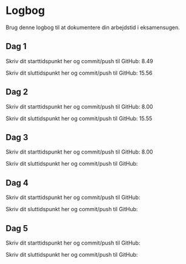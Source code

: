 # Logbog
Brug denne logbog til at dokumentere din arbejdstid i eksamensugen.

## Dag 1
Skriv dit starttidspunkt her og commit/push til GitHub:  8.49

Skriv dit sluttidspunkt her og commit/push til GitHub: 15.56

## Dag 2
Skriv dit starttidspunkt her og commit/push til GitHub: 8.00

Skriv dit sluttidspunkt her og commit/push til GitHub: 15.55

## Dag 3
Skriv dit starttidspunkt her og commit/push til GitHub: 8.00

Skriv dit sluttidspunkt her og commit/push til GitHub: 

## Dag 4
Skriv dit starttidspunkt her og commit/push til GitHub: 

Skriv dit sluttidspunkt her og commit/push til GitHub: 

## Dag 5
Skriv dit starttidspunkt her og commit/push til GitHub: 

Skriv dit sluttidspunkt her og commit/push til GitHub: 
